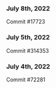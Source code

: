 ### July 8th, 2022

Commit #17723

### July 5th, 2022

Commit #314353


### July 4th, 2022

Commit #72281
